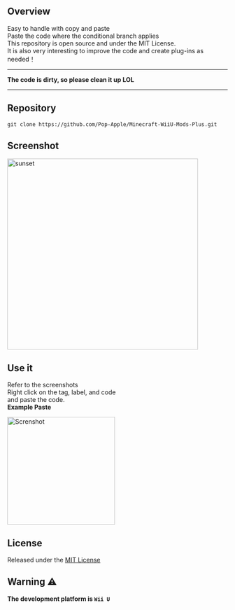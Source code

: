## Overview

Easy to handle with copy and paste  
Paste the code where the conditional branch applies  
This repository is open source and under the MIT License.  
It is also very interesting to improve the code and create plug-ins as needed！  

---

**The code is dirty, so please clean it up LOL**

---

## Repository

```
git clone https://github.com/Pop-Apple/Minecraft-WiiU-Mods-Plus.git
```

## Screenshot

<img width="436" alt="sunset" src="https://user-images.githubusercontent.com/101918076/201359400-25ce9dc3-79cf-4a5e-9992-cd1b02d821e3.png">

## Use it

Refer to the screenshots  
Right click on the tag, label, and code  
and paste the code.  
**Example Paste**

<img width="246" alt="Screnshot" src="https://user-images.githubusercontent.com/101918076/177020251-2f1b10e8-58e9-46ad-ae98-02f8ef47de13.png">

## License

Released under the [MIT License](https://github.com/Pop-Apple/Universal-MC-Editor-Mod/blob/main/LICENSE)

## Warning ⚠

**The development platform is `Wii U`**

<!--
![C#](https://img.shields.io/badge/c%23-%23239120.svg?style=for-the-badge&logo=c-sharp&logoColor=white)
![Wii U](https://img.shields.io/badge/Wii%20U-8B8B8B?style=for-the-badge&logo=wiiu&logoColor=white)
-->
